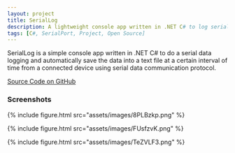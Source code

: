 ```yaml
---
layout: project
title: SerialLog
description: A lightweight console app written in .NET C# to log serial data received from a serial data communication protocol.
tags: [C#, SerialPort, Project, Open Source]
---
```


SerialLog is a simple console app written in .NET C# to do a serial data logging and automatically save the data into a text file at a certain interval of time from a connected device using serial data communication protocol.

<a href="https://github.com/heiswayi/SerialLog" class="button big">Source Code on GitHub</a>



### Screenshots

{% include figure.html src="assets/images/8PLBzkp.png" %}

{% include figure.html src="assets/images/FUsfzvK.png" %}

{% include figure.html src="assets/images/TeZVLF3.png" %}


